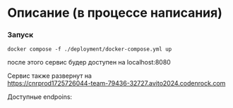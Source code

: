 # Описание (в процессе написания)


### Запуск

```make
docker compose -f ./deployment/docker-compose.yml up
```
после этого сервис будер доступен на localhost:8080


Сервис также развернут на  
https://cnrprod1725726044-team-79436-32727.avito2024.codenrock.com


Доступные endpoins:    

